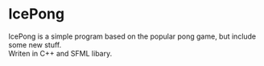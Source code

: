 IcePong
========

IcePong is a simple program based on the popular pong game, but include 
some new stuff.<br>
Writen in C++ and SFML libary.<br>
